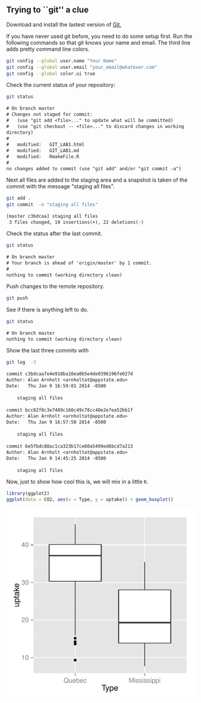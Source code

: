## Trying to ``git'' a clue


Download and install the lastest version of [Git.](http://git-scm.com/downloads)




If you have never used git before, you need to do some setup first.  Run the following commands so that git knows your name and email.  The third line adds pretty command line colors. 


```bash
git config --global user.name "Your Name"
git config --global user.email "your_email@whatever.com"
git config --global color.ui true
```


Check the current status of your repository:

```bash
git status
```

```
# On branch master
# Changes not staged for commit:
#   (use "git add <file>..." to update what will be committed)
#   (use "git checkout -- <file>..." to discard changes in working directory)
#
#	modified:   GIT_LAB1.html
#	modified:   GIT_LAB1.md
#	modified:   RmakeFile.R
#
no changes added to commit (use "git add" and/or "git commit -a")
```


Next all files are added to the staging area and a snapshot is taken of the commit with the message "staging all files".

```bash
git add .
git commit  -m "staging all files"
```

```
[master c3bdcaa] staging all files
 3 files changed, 19 insertions(+), 22 deletions(-)
```


Check the status after the last commit.

```bash
git status
```

```
# On branch master
# Your branch is ahead of 'origin/master' by 1 commit.
#
nothing to commit (working directory clean)
```

Push changes to the remote repository. 

```bash
git push
```

See if there is anything left to do.

```bash
git status
```

```
# On branch master
nothing to commit (working directory clean)
```

Show the last three commits with

```bash
git log  -3
```

```
commit c3bdcaa7e4e910ba10ea0b5e4de0396196fe027d
Author: Alan Arnholt <arnholtat@appstate.edu>
Date:   Thu Jan 9 16:59:01 2014 -0500

    staging all files

commit bcc82f0c3e7489c160c49c78cc40e2e7ea52bb1f
Author: Alan Arnholt <arnholtat@appstate.edu>
Date:   Thu Jan 9 16:57:50 2014 -0500

    staging all files

commit 6e5fbdc88ac1ca323b17ce60a5499ed6bcd7a213
Author: Alan Arnholt <arnholtat@appstate.edu>
Date:   Thu Jan 9 14:45:25 2014 -0500

    staging all files
```


Now, just to show how cool this is, we will mix in a little `R`.


```r
library(ggplot2)
ggplot(data = CO2, aes(x = Type, y = uptake)) + geom_boxplot()
```

<img src="figure/unnamed-chunk-1.pdf" title="plot of chunk unnamed-chunk-1" alt="plot of chunk unnamed-chunk-1" style="display: block; margin: auto;" />

